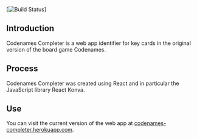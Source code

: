[![Build Status](https://travis-ci.com/rtealw/Codenames-Completer.svg?branch=master)]

## Introduction
Codenames Completer is a web app identifier for key cards in the original version of the board game Codenames.

## Process
Codenames Completer was created using React and in particular the JavaScript library React Konva.

## Use
You can visit the current version of the web app at [codenames-completer.herokuapp.com](http://codenames-completer.herokuapp.com/).
